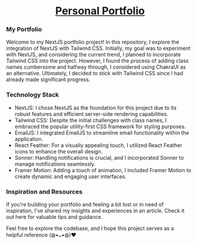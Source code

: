 <h1 align="center">
    <br>
    <img src="preview.png" alt="">
    <a href="https://profile-jtd07xy62-zahraas-projects.vercel.app/">Personal Portfolio</a>
    <br>
</h1>

### My Portfolio
<p>Welcome to my NextJS portfolio project! In this repository, I explore the integration of NextJS with Tailwind CSS. Initially, my goal was to experiment with NextJS, and considering the current trend, I planned to incorporate Tailwind CSS into the project. However, I found the process of adding class names cumbersome and halfway through, I considered using ChakraUI as an alternative. Ultimately, I decided to stick with Tailwind CSS since I had already made significant progress.
</p>

### Technology Stack
- NextJS: I chose NextJS as the foundation for this project due to its robust features and efficient server-side rendering capabilities.
- Tailwind CSS: Despite the initial challenges with class names, I embraced the popular utility-first CSS framework for styling purposes.
- EmailJS: I integrated EmailJS to streamline email functionality within the application.
- React Feather: For a visually appealing touch, I utilized React Feather icons to enhance the overall design.
- Sonner: Handling notifications is crucial, and I incorporated Sonner to manage notifications seamlessly.
- Framer Motion: Adding a touch of animation, I included Framer Motion to create dynamic and engaging user interfaces.

### Inspiration and Resources
<p>
If you're building your portfolio and feeling a bit lost or in need of inspiration, I've shared my insights and experiences in an article. Check it out here for valuable tips and guidance.

Feel free to explore the codebase, and I hope this project serves as a helpful reference (⁠◍⁠•⁠ᴗ⁠•⁠◍⁠)⁠❤
</p>
